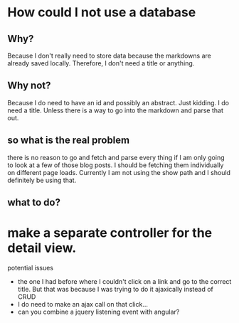 # How could I not use a database
## Why?
Because I don't really need to store data because the markdowns are already saved locally.
Therefore, I don't need a title or anything.

## Why not?

Because I do need to have an id and possibly an abstract.
Just kidding. I do need a title.
Unless there is a way to go into the markdown and parse that out.


## so what is the real problem
there is no reason to go and fetch and parse every thing if I am only going to look at a few of those blog posts.
I should be fetching them individually on different page loads.
Currently I am not using the show path and I should definitely be using that.


## what to do?
# make a separate controller for the detail view.

potential issues
* the one I had before where I couldn't click on a link and go to the correct title. But that was because I was trying to do it ajaxically instead of CRUD
* I do need to make an ajax call on that click...
* can you combine a jquery listening event with angular?
